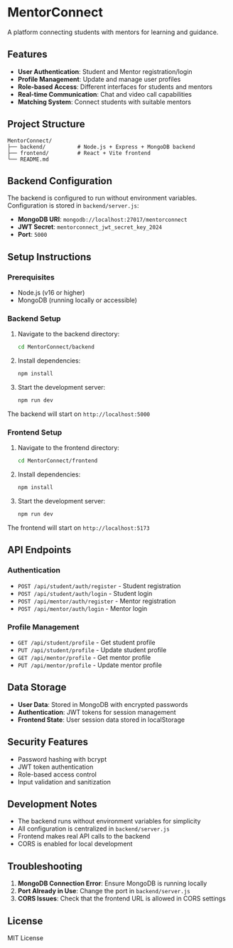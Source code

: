 # MentorConnect

A platform connecting students with mentors for learning and guidance.

## Features

- **User Authentication**: Student and Mentor registration/login
- **Profile Management**: Update and manage user profiles
- **Role-based Access**: Different interfaces for students and mentors
- **Real-time Communication**: Chat and video call capabilities
- **Matching System**: Connect students with suitable mentors

## Project Structure

```
MentorConnect/
├── backend/          # Node.js + Express + MongoDB backend
├── frontend/         # React + Vite frontend
└── README.md
```

## Backend Configuration

The backend is configured to run without environment variables. Configuration is stored in `backend/server.js`:

- **MongoDB URI**: `mongodb://localhost:27017/mentorconnect`
- **JWT Secret**: `mentorconnect_jwt_secret_key_2024`
- **Port**: `5000`

## Setup Instructions

### Prerequisites

- Node.js (v16 or higher)
- MongoDB (running locally or accessible)

### Backend Setup

1. Navigate to the backend directory:
   ```bash
   cd MentorConnect/backend
   ```

2. Install dependencies:
   ```bash
   npm install
   ```

3. Start the development server:
   ```bash
   npm run dev
   ```

The backend will start on `http://localhost:5000`

### Frontend Setup

1. Navigate to the frontend directory:
   ```bash
   cd MentorConnect/frontend
   ```

2. Install dependencies:
   ```bash
   npm install
   ```

3. Start the development server:
   ```bash
   npm run dev
   ```

The frontend will start on `http://localhost:5173`

## API Endpoints

### Authentication
- `POST /api/student/auth/register` - Student registration
- `POST /api/student/auth/login` - Student login
- `POST /api/mentor/auth/register` - Mentor registration
- `POST /api/mentor/auth/login` - Mentor login

### Profile Management
- `GET /api/student/profile` - Get student profile
- `PUT /api/student/profile` - Update student profile
- `GET /api/mentor/profile` - Get mentor profile
- `PUT /api/mentor/profile` - Update mentor profile

## Data Storage

- **User Data**: Stored in MongoDB with encrypted passwords
- **Authentication**: JWT tokens for session management
- **Frontend State**: User session data stored in localStorage

## Security Features

- Password hashing with bcrypt
- JWT token authentication
- Role-based access control
- Input validation and sanitization

## Development Notes

- The backend runs without environment variables for simplicity
- All configuration is centralized in `backend/server.js`
- Frontend makes real API calls to the backend
- CORS is enabled for local development

## Troubleshooting

1. **MongoDB Connection Error**: Ensure MongoDB is running locally
2. **Port Already in Use**: Change the port in `backend/server.js`
3. **CORS Issues**: Check that the frontend URL is allowed in CORS settings

## License

MIT License
